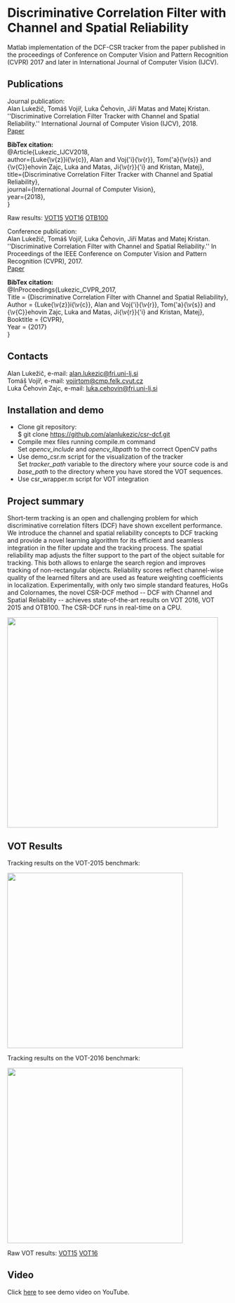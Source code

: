 # Discriminative Correlation Filter with Channel and Spatial Reliability

Matlab implementation of the DCF-CSR tracker from the paper published in the proceedings of Conference on Computer Vision and Pattern Recognition (CVPR) 2017 and later in International Journal of Computer Vision (IJCV).

## Publications
Journal publication: </br>
Alan Lukežič, Tomáš Vojíř, Luka Čehovin, Jiří Matas and Matej Kristan. ''Discriminative Correlation Filter Tracker with Channel and Spatial Reliability.'' International Journal of Computer Vision (IJCV), 2018.</br>
[Paper](https://arxiv.org/abs/1611.08461) </br>

<b>BibTex citation:</b></br>
@Article{Lukezic_IJCV2018,</br>
author={Luke{\v{z}}i{\v{c}}, Alan and Voj{\'i}{\v{r}}, Tom{\'a}{\v{s}} and {\v{C}}ehovin Zajc, Luka and Matas, Ji{\v{r}}{\'i} and Kristan, Matej},</br>
title={Discriminative Correlation Filter Tracker with Channel and Spatial Reliability},</br>
journal={International Journal of Computer Vision},</br>
year={2018},</br>
}

Raw results: [VOT15](http://data.vicos.si/alanl/CSR-DCF-VOT15.zip) [VOT16](http://data.vicos.si/alanl/CSR-DCF-VOT16.zip) [OTB100](http://data.vicos.si/alanl/CSR-DCF-results-OTB100.zip)

Conference publication: </br>
Alan Lukežič, Tomáš Vojíř, Luka Čehovin, Jiří Matas and Matej Kristan. ''Discriminative Correlation Filter with Channel and Spatial Reliability.'' In Proceedings of the IEEE Conference on Computer Vision and Pattern Recognition (CVPR), 2017.</br>
[Paper](http://openaccess.thecvf.com/content_cvpr_2017/papers/Lukezic_Discriminative_Correlation_Filter_CVPR_2017_paper.pdf) </br>

<b>BibTex citation:</b></br>
@InProceedings{Lukezic_CVPR_2017,<br>
Title = {Discriminative Correlation Filter with Channel and Spatial Reliability},<br>
Author = {Luke{\v{z}}i{\v{c}}, Alan and Voj{\'i}{\v{r}}, Tom{\'a}{\v{s}} and {\v{C}}ehovin Zajc, Luka and Matas, Ji{\v{r}}{\'i} and Kristan, Matej},<br>
Booktitle = {CVPR},<br>
Year = {2017}<br>
}

## Contacts

Alan Lukežič, e-mail: alan.lukezic@fri.uni-lj.si </br>
Tomáš Vojíř, e-mail: vojirtom@cmp.felk.cvut.cz </br>
Luka Čehovin Zajc, e-mail: luka.cehovin@fri.uni-lj.si </br>

## Installation and demo
* Clone git repository: </br>
    $ git clone https://github.com/alanlukezic/csr-dcf.git
* Compile mex files running compile.m command </br>
	Set <i>opencv_include</i> and <i>opencv_libpath</i> to the correct OpenCV paths
* Use demo_csr.m script for the visualization of the tracker </br>
	Set <i>tracker_path</i> variable to the directory where your source code is and <i>base_path</i> to the directory where you have stored the VOT sequences.
* Use csr_wrapper.m script for VOT integration
	
## Project summary
Short-term tracking is an open and challenging problem for which discriminative correlation filters (DCF) have shown excellent performance. We introduce the channel and spatial reliability concepts to DCF tracking and provide a novel learning algorithm for its efficient and seamless integration in the filter update and the tracking process. The spatial reliability map adjusts the filter support to the part of the object suitable for tracking. This both allows to enlarge the search region and improves tracking of non-rectangular objects. Reliability scores reflect channel-wise quality of the learned filters and are used as feature weighting coefficients in localization. Experimentally, with only two simple standard features, HoGs and Colornames, the novel CSR-DCF method -- DCF with Channel and Spatial Reliability -- achieves state-of-the-art results on VOT 2016, VOT 2015 and OTB100. The CSR-DCF runs in real-time on a CPU.

<p style="width:100%, text-align:center"><a href="url"><img src="https://user-images.githubusercontent.com/12802864/26883749-54b16eae-4b9e-11e7-8506-94c211331218.png" width="480"></a></p>

## VOT Results
Tracking results on the VOT-2015 benchmark:
<div>
<a href="url"><img src="https://user-images.githubusercontent.com/12802864/26885137-0fa669dc-4ba2-11e7-8b41-52adfdfcf767.PNG" text-align="left" width="400"></a>
</div>

Tracking results on the VOT-2016 benchmark:
<div>
<a href="url"><img src="https://user-images.githubusercontent.com/12802864/26885151-1a6049c4-4ba2-11e7-9c30-0c3bf0f87943.PNG" text-align="right" width="400"></a>
</div>

Raw VOT results: [VOT15](http://data.vicos.si/alanl/CSR-DCF-VOT15.zip) [VOT16](http://data.vicos.si/alanl/CSR-DCF-VOT16.zip)

## Video
Click <a href="https://www.youtube.com/watch?v=Yl-grwGch_M">here</a> to see demo video on YouTube.
